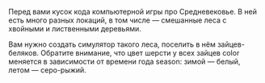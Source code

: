 Перед вами кусок кода компьютерной игры про Средневековье. В ней есть много разных локаций, в том числе — смешанные леса с хвойными и лиственными деревьями.

Вам нужно создать симулятор такого леса, поселить в нём зайцев-беляков. Обратите внимание, что цвет шерсти у всех зайцев  color меняется в зависимости от времени года season: зимой — белый, летом — серо-рыжий.